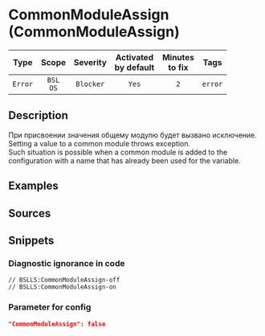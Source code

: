 # CommonModuleAssign (CommonModuleAssign)

 |  Type   |        Scope        | Severity  | Activated<br>by default | Minutes<br>to fix |  Tags   |
 |:-------:|:-------------------:|:---------:|:-----------------------------:|:-----------------------:|:-------:|
 | `Error` | `BSL`<br>`OS` | `Blocker` |             `Yes`             |           `2`           | `error` | 

<!-- Блоки выше заполняются автоматически, не трогать -->
## Description
<!-- Описание диагностики заполняется вручную. Необходимо понятным языком описать смысл и схему работу -->

При присвоении значения общему модулю будет вызвано исключение. Setting a value to a common module throws exception.<br>Such situation is possible when a common module is added to the configuration with a name that has already been used for the variable.

## Examples
<!-- В данном разделе приводятся примеры, на которые диагностика срабатывает, а также можно привести пример, как можно исправить ситуацию -->

## Sources
<!-- Необходимо указывать ссылки на все источники, из которых почерпнута информация для создания диагностики -->

## Snippets

<!-- Блоки ниже заполняются автоматически, не трогать -->
### Diagnostic ignorance in code

```bsl
// BSLLS:CommonModuleAssign-off
// BSLLS:CommonModuleAssign-on
```

### Parameter for config

```json
"CommonModuleAssign": false
```
